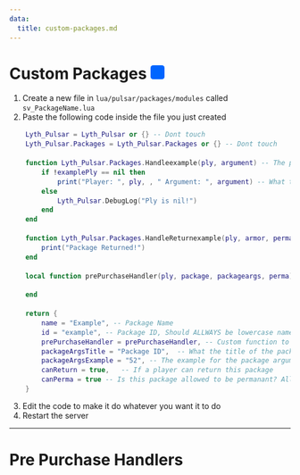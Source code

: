 ```yaml
---
data:
  title: custom-packages.md
---
```


# Custom Packages ![](https://raw.githubusercontent.com/Pulsar-Dev/documentation/main/public/server.png)

1. Create a new file in `lua/pulsar/packages/modules` called `sv_PackageName.lua `
2. Paste the following code inside the file you just created
```lua #
    Lyth_Pulsar = Lyth_Pulsar or {} -- Dont touch
    Lyth_Pulsar.Packages = Lyth_Pulsar.Packages or {} -- Dont touch

    function Lyth_Pulsar.Packages.Handleexample(ply, argument) -- The package handler
        if !examplePly == nil then
            print("Player: ", ply, , " Argument: ", argument) -- What to run ( can be changed to whatever you want )
        else
            Lyth_Pulsar.DebugLog("Ply is nil!")
        end
    end

    function Lyth_Pulsar.Packages.HandleReturnexample(ply, armor, perma)
        print("Package Returned!")
    end

    local function prePurchaseHandler(ply, package, packageargs, perma)

    end

    return {
        name = "Example", -- Package Name
        id = "example", -- Package ID, Should ALLWAYS be lowercase name with spaces replaced with dashes `-`
        prePurchaseHandler = prePurchaseHandler, -- Custom function to check your own things before a player can purchase a package
        packageArgsTitle = "Package ID",  -- What the title of the package arguments box is in the configurator
        packageArgsExample = "52", -- The example for the package argumnents box
        canReturn = true,   -- If a player can return this package
        canPerma = true -- Is this package allowed to be permanant? Allways NO for things like console commands or things that handle it themselves. e.g. Billys Whitelist
    }

```
3. Edit the code to make it do whatever you want it to do
4. Restart the server
---


# Pre Purchase Handlers